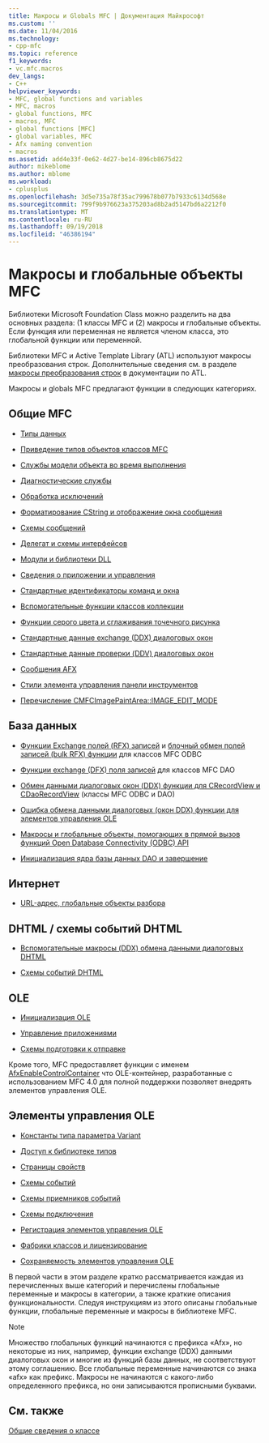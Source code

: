 ```yaml
---
title: Макросы и Globals MFC | Документация Майкрософт
ms.custom: ''
ms.date: 11/04/2016
ms.technology:
- cpp-mfc
ms.topic: reference
f1_keywords:
- vc.mfc.macros
dev_langs:
- C++
helpviewer_keywords:
- MFC, global functions and variables
- MFC, macros
- global functions, MFC
- macros, MFC
- global functions [MFC]
- global variables, MFC
- Afx naming convention
- macros
ms.assetid: add4e33f-0e62-4d27-be14-896cb8675d22
author: mikeblome
ms.author: mblome
ms.workload:
- cplusplus
ms.openlocfilehash: 3d5e735a78f35ac799678b077b7933c6134d568e
ms.sourcegitcommit: 799f9b976623a375203ad8b2ad5147bd6a2212f0
ms.translationtype: MT
ms.contentlocale: ru-RU
ms.lasthandoff: 09/19/2018
ms.locfileid: "46386194"
---
```

# <a name="mfc-macros-and-globals"></a>Макросы и глобальные объекты MFC

Библиотеки Microsoft Foundation Class можно разделить на два основных раздела: (1 классы MFC и (2) макросы и глобальные объекты. Если функция или переменная не является членом класса, это глобальной функции или переменной.

Библиотеки MFC и Active Template Library (ATL) используют макросы преобразования строк. Дополнительные сведения см. в разделе [макросы преобразования строк](../../atl/reference/string-conversion-macros.md) в документации по ATL.

Макросы и globals MFC предлагают функции в следующих категориях.

## <a name="general-mfc"></a>Общие MFC

- [Типы данных](data-types-mfc.md)

- [Приведение типов объектов классов MFC](type-casting-of-mfc-class-objects.md)

- [Службы модели объекта во время выполнения](run-time-object-model-services.md)

- [Диагностические службы](diagnostic-services.md)

- [Обработка исключений](exception-processing.md)

- [Форматирование CString и отображение окна сообщения](cstring-formatting-and-message-box-display.md)

- [Схемы сообщений](message-map-macros-mfc.md)

- [Делегат и схемы интерфейсов](delegate-and-interface-maps.md)

- [Модули и библиотеки DLL](extension-dll-macros.md)

- [Сведения о приложении и управления](application-information-and-management.md)

- [Стандартные идентификаторы команд и окна](standard-command-and-window-ids.md)

- [Вспомогательные функции классов коллекции](collection-class-helpers.md)

- [Функции серого цвета и сглаживания точечного рисунка](gray-and-dithered-bitmap-functions.md)

- [Стандартные данные exchange (DDX) диалоговых окон](standard-dialog-data-exchange-routines.md)

- [Стандартные данные проверки (DDV) диалоговых окон](standard-dialog-data-validation-routines.md)

- [Сообщения AFX](afx-messages.md)

- [Стили элемента управления панели инструментов](toolbar-control-styles.md)

- [Перечисление CMFCImagePaintArea::IMAGE_EDIT_MODE](cmfcimagepaintarea-image-edit-mode-enumeration.md)


## <a name="database"></a>База данных

- [Функции Exchange полей (RFX) записей](record-field-exchange-functions.md) и [блочный обмен полей записей (bulk RFX) функции](record-field-exchange-functions.md) для классов MFC ODBC

- [Функции exchange (DFX) поля записей](record-field-exchange-functions.md) для классов MFC DAO

- [Обмен данными диалоговых окон (DDX) функции для CRecordView и CDaoRecordView](dialog-data-exchange-functions-for-crecordview-and-cdaorecordview.md) (классы MFC ODBC и DAO)

- [Ошибка обмена данными диалоговых (окон DDX) функции для элементов управления OLE](dialog-data-exchange-functions-for-ole-controls.md)

- [Макросы и глобальные объекты, помогающих в прямой вызов функций Open Database Connectivity (ODBC) API](database-macros-and-globals.md)

- [Инициализация ядра базы данных DAO и завершение](dao-database-engine-initialization-and-termination.md)

## <a name="internet"></a>Интернет

- [URL-адрес, глобальные объекты разбора](internet-url-parsing-globals.md)

## <a name="dhtml--dhtml-event-maps"></a>DHTML / схемы событий DHTML

- [Вспомогательные макросы (DDX) обмена данными диалоговых DHTML](ddx-dhtml-helper-macros.md)

- [Схемы событий DHTML](dhtml-event-maps.md)

## <a name="ole"></a>OLE

- [Инициализация OLE](ole-initialization.md)

- [Управление приложениями](application-control.md)

- [Схемы подготовки к отправке](dispatch-maps.md)

Кроме того, MFC предоставляет функции с именем [AfxEnableControlContainer](ole-initialization.md#afxenablecontrolcontainer) что OLE-контейнер, разработанные с использованием MFC 4.0 для полной поддержки позволяет внедрять элементов управления OLE.

## <a name="ole-controls"></a>Элементы управления OLE

- [Константы типа параметра Variant](variant-parameter-type-constants.md)

- [Доступ к библиотеке типов](type-library-access.md)

- [Страницы свойств](property-pages-mfc.md)

- [Схемы событий](event-maps.md)

- [Схемы приемников событий](event-sink-maps.md)

- [Схемы подключения](connection-maps.md)

- [Регистрация элементов управления OLE](registering-ole-controls.md)

- [Фабрики классов и лицензирование](class-factories-and-licensing.md)

- [Сохраняемость элементов управления OLE](persistence-of-ole-controls.md)

В первой части в этом разделе кратко рассматривается каждая из перечисленных выше категорий и перечислены глобальные переменные и макросы в категории, а также краткие описания функциональности. Следуя инструкциям из этого описаны глобальные функции, глобальные переменные и макросы в библиотеке MFC.

> [!NOTE]
>  Множество глобальных функций начинаются с префикса «Afx», но некоторые из них, например, функции exchange (DDX) данными диалоговых окон и многие из функций базы данных, не соответствуют этому соглашению. Все глобальные переменные начинаются со знака «afx» как префикс. Макросы не начинаются с какого-либо определенного префикса, но они записываются прописными буквами.

## <a name="see-also"></a>См. также

[Общие сведения о классе](../../mfc/class-library-overview.md)



